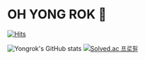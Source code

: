# OH YONG ROK 👋

[![Hits](https://hits.seeyoufarm.com/api/count/incr/badge.svg?url=https%3A%2F%2Fgithub.com%2Fohyr&count_bg=%2316FFD4&title_bg=%23B4B4B4&icon=&icon_color=%23E7E7E7&title=hits&edge_flat=false)](https://github.com/ohyr)

![Yongrok's GitHub stats](https://github-readme-stats.vercel.app/api?username=ohyr&show_icons=true&theme=vue)
[![Solved.ac
프로필](http://mazassumnida.wtf/api/v2/generate_badge?boj=ohyr96)](https://solved.ac/ohyr96)

<!--
**ohyr/ohyr** is a ✨ _special_ ✨ repository because its `README.md` (this file) appears on your GitHub profile.

Here are some ideas to get you started:

- 🔭 I’m currently working on ...
- 🌱 I’m currently learning ...
- 👯 I’m looking to collaborate on ...
- 🤔 I’m looking for help with ...
- 💬 Ask me about ...
- 📫 How to reach me: ...
- 😄 Pronouns: ...
- ⚡ Fun fact: ...
-->

